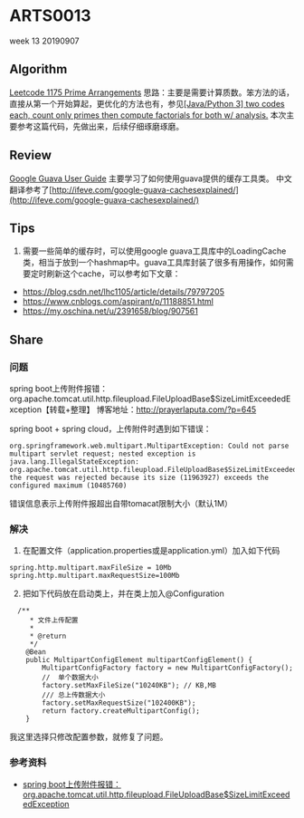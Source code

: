# ARTS0013

week 13
20190907

## Algorithm

[Leetcode 1175 Prime Arrangements](https://github.com/evasnowind/LeetCodeOJ/tree/master/LeetCodeSolutions/src/oj_solution/oj_1175_prime_arrangements)
思路：主要是需要计算质数。笨方法的话，直接从第一个开始算起，更优化的方法也有，参见[[Java/Python 3] two codes each, count only primes then compute factorials for both w/ analysis.](https://leetcode.com/problems/prime-arrangements/discuss/371862/JavaPython-3-two-codes-each-count-only-primes-then-compute-factorials-for-both-w-analysis.)
本次主要参考这篇代码，先做出来，后续仔细琢磨琢磨。

## Review

[Google Guava User Guide](https://github.com/google/guava/wiki)
主要学习了如何使用guava提供的缓存工具类。
中文翻译参考了[http://ifeve.com/google-guava-cachesexplained/](http://ifeve.com/google-guava-cachesexplained/)



## Tips
1. 需要一些简单的缓存时，可以使用google guava工具库中的LoadingCache类，相当于放到一个hashmap中。guava工具库封装了很多有用操作，如何需要定时刷新这个cache，可以参考如下文章：
- https://blog.csdn.net/lhc1105/article/details/79797205
- https://www.cnblogs.com/aspirant/p/11188851.html
- https://my.oschina.net/u/2391658/blog/907561


## Share
### 问题
spring boot上传附件报错：org.apache.tomcat.util.http.fileupload.FileUploadBase$SizeLimitExceededException【转载+整理】
博客地址：http://prayerlaputa.com/?p=645

spring boot + spring cloud，上传附件时遇到如下错误：
```
org.springframework.web.multipart.MultipartException: Could not parse multipart servlet request; nested exception is java.lang.IllegalStateException: org.apache.tomcat.util.http.fileupload.FileUploadBase$SizeLimitExceededException: the request was rejected because its size (11963927) exceeds the configured maximum (10485760)
```

错误信息表示上传附件报超出自带tomacat限制大小（默认1M）

### 解决
1. 在配置文件（application.properties或是application.yml）加入如下代码
```
spring.http.multipart.maxFileSize = 10Mb
spring.http.multipart.maxRequestSize=100Mb
```

2. 把如下代码放在启动类上，并在类上加入@Configuration
```
  /**
     * 文件上传配置
     * 
     * @return
     */
    @Bean
    public MultipartConfigElement multipartConfigElement() {
        MultipartConfigFactory factory = new MultipartConfigFactory();
        //  单个数据大小
        factory.setMaxFileSize("10240KB"); // KB,MB
        /// 总上传数据大小
        factory.setMaxRequestSize("102400KB");
        return factory.createMultipartConfig();
    }
```

我这里选择只修改配置参数，就修复了问题。


### 参考资料
- [spring boot上传附件报错：org.apache.tomcat.util.http.fileupload.FileUploadBase$SizeLimitExceededException](https://blog.csdn.net/fxj0720/article/details/80255651)